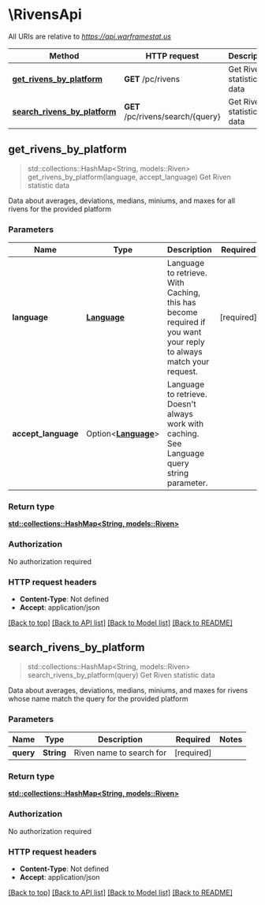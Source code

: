 # \RivensApi

All URIs are relative to *https://api.warframestat.us*

Method | HTTP request | Description
------------- | ------------- | -------------
[**get_rivens_by_platform**](RivensApi.md#get_rivens_by_platform) | **GET** /pc/rivens | Get Riven statistic data
[**search_rivens_by_platform**](RivensApi.md#search_rivens_by_platform) | **GET** /pc/rivens/search/{query} | Get Riven statistic data



## get_rivens_by_platform

> std::collections::HashMap<String, models::Riven> get_rivens_by_platform(language, accept_language)
Get Riven statistic data

Data about averages, deviations, medians, miniums, and maxes for all rivens for the provided platform

### Parameters


Name | Type | Description  | Required | Notes
------------- | ------------- | ------------- | ------------- | -------------
**language** | [**Language**](.md) | Language to retrieve. With Caching, this has become required if you want your reply to always match your request. | [required] |
**accept_language** | Option<[**Language**](.md)> | Language to retrieve. Doesn't always work with caching. See Language query string parameter. |  |

### Return type

[**std::collections::HashMap<String, models::Riven>**](riven.md)

### Authorization

No authorization required

### HTTP request headers

- **Content-Type**: Not defined
- **Accept**: application/json

[[Back to top]](#) [[Back to API list]](../README.md#documentation-for-api-endpoints) [[Back to Model list]](../README.md#documentation-for-models) [[Back to README]](../README.md)


## search_rivens_by_platform

> std::collections::HashMap<String, models::Riven> search_rivens_by_platform(query)
Get Riven statistic data

Data about averages, deviations, medians, miniums, and maxes for rivens whose name match the query for the provided platform

### Parameters


Name | Type | Description  | Required | Notes
------------- | ------------- | ------------- | ------------- | -------------
**query** | **String** | Riven name to search for | [required] |

### Return type

[**std::collections::HashMap<String, models::Riven>**](riven.md)

### Authorization

No authorization required

### HTTP request headers

- **Content-Type**: Not defined
- **Accept**: application/json

[[Back to top]](#) [[Back to API list]](../README.md#documentation-for-api-endpoints) [[Back to Model list]](../README.md#documentation-for-models) [[Back to README]](../README.md)

